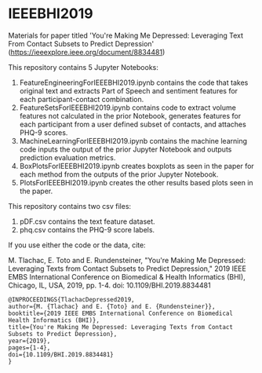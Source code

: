 # IEEEBHI2019
Materials for paper titled 'You're Making Me Depressed: Leveraging Text From Contact Subsets to Predict Depression'
(https://ieeexplore.ieee.org/document/8834481)

This repository contains 5 Jupyter Notebooks:
1. FeatureEngineeringForIEEEBHI2019.ipynb contains the code that takes original text and extracts Part of Speech and sentiment features for each participant-contact combination. 
2. FeatureSetsForIEEEBHI2019.ipynb contains code to extract volume features not calculated in the prior Notebook, generates features for each participant from a user defined subset of contacts, and attaches PHQ-9 scores.
3. MachineLearningForIEEEBHI2019.ipynb contains the machine learning code inputs the output of the prior Jupyter Notebook and outputs prediction evaluation metrics.
4. BoxPlotsForIEEEBHI2019.ipynb creates boxplots as seen in the paper for each method from the outputs of the prior Jupyter Notebook.
5. PlotsForIEEEBHI2019.ipynb creates the other results based plots seen in the paper. 

This repository contains two csv files:
1. pDF.csv contains the text feature dataset.
2. phq.csv contains the PHQ-9 score labels.

If you use either the code or the data, cite:

M. Tlachac, E. Toto and E. Rundensteiner, "You're Making Me Depressed: Leveraging Texts from Contact Subsets to Predict Depression," 2019 IEEE EMBS International Conference on Biomedical & Health Informatics (BHI), Chicago, IL, USA, 2019, pp. 1-4. doi: 10.1109/BHI.2019.8834481

```
@INPROCEEDINGS{TlachacDepressed2019,
author={M. {Tlachac} and E. {Toto} and E. {Rundensteiner}},
booktitle={2019 IEEE EMBS International Conference on Biomedical Health Informatics (BHI)},
title={You're Making Me Depressed: Leveraging Texts from Contact Subsets to Predict Depression},
year={2019},
pages={1-4},
doi={10.1109/BHI.2019.8834481}
}
```
